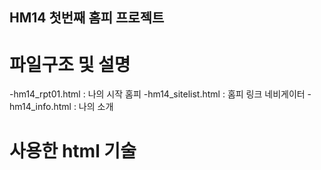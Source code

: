 ## HM14 첫번째 홈피 프로젝트

# 파일구조 및 설명

-hm14_rpt01.html : 나의 시작 홈피
-hm14_sitelist.html : 홈피 링크 네비게이터
-hm14_info.html : 나의 소개


# 사용한 html 기술
